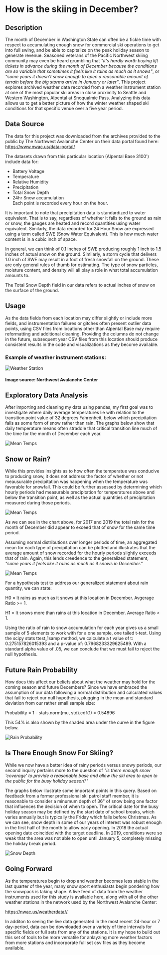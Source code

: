 # How is the skiing in December?

## Description
The month of December in Washington State can often be a fickle time with respect to accumulating enough snow for commercial ski operations to get into full swing, and be able to capitalize on the peak holiday season to generate revenue.  Seasoned veterans of the Pacific Northwest skiing community may even be heard grumbling that *"it's hardly worth buying lift tickets in advance during the month of December because the conditions are so variable that sometimes it feels like it rains as much as it snows"*, or *"some years it doesn't snow enough to open a reasonable amount of terrain before the big storms arrive in January or later"*.  This project explores archived weather data recorded from a weather instrument station at one of the most popular ski areas in close proximity to Seattle and Western Washington, Alpental at Snoqualmie Pass. Analyzing this data allows us to get a better picture of how the winter weather shaped ski conditions for that specific venue over a five year period.

## Data Source
The data for this project was downloaded from the archives provided to the public by The Northwest Avalanche Center on their data portal found here:   
<https://www.nwac.us/data-portal/>    

The datasets drawn from this particular location (Alpental Base 3100') include data for:  
 
 - Battery Voltage  
 - Temperature  
 - Relative Humidity  
 - Precipitation  
 - Total Snow Depth  
 - 24hr Snow accumulation  
 Each point is recorded every hour on the hour.


 It is important to note that precipitation data is standardized to water equivalent.  That is to say, regardless of whether it falls to the ground as rain or snow, the gauges are heated and record quantities using water equivalent.  Similarly, the data recorded for 24 Hour Snow are expressed using a term called SWE (Snow Water Equivalent).  This is how much water content is in a cubic inch of space.  

In general, we can think of 0.1 inches of SWE producing roughly 1 inch to 1.5 inches of actual snow on the ground.  Similarly, a storm cycle that delivers 1.0 inch of SWE may result in a foot of fresh snowfall on the ground.  These are only general rules of thumb for estimating.  The type of snow particles, moisture content, and density will all play a role in what total accumulation amounts to.

The Total Snow Depth field in our data refers to actual inches of snow on the surface of the ground.

## Usage
As the data fields from each location may differ slightly or include more fields, and instrumentation failures or gitches often present outlier data points, using CSV files from locations other than Alpental Base may require reformatting and additional cleaning.  Providing the columns do not change in the future, subsequent year CSV files from this location should produce consistent results in the code and visualizations as they become available.




### Example of weather instrument stations:
![Weather Station](img/weather_instruments.jpg)

#### Image source: Northwest Avalanche Center

## Exploratory Data Analysis

After importing and cleaning my data using pandas, my first goal was to investigate where daily average temperatures lie with relation to the transition point value of 32 degrees Fahrenheit, below which precipitation falls as some form of snow rather than rain. The graphs below show that daily temperature means often straddle that critical transition line much of the time for the month of December each year.

![Mean Temps](img/meantemps.jpg)

## Snow or Rain?

While this provides insights as to how often the temperatue was conducive to producing snow, it does not address the factor of whether or not meausurable precipitation was happening when the temperature was favorable for snowfall.  This could be further assessed by determining which hourly periods had measurable precipitation for temperatures above and below the transition point, as well as the actual quantities of precipitation measured during those periods. 

![Mean Temps](img/precip_totals.jpg)

As we can see in the chart above, for 2017 and 2019 the total rain for the month of December did appear to exceed that of snow for the same time period.

Assuming normal distributions over longer periods of time,  an aggregated mean for each type of precipitation can be plotted and illustrates that the average amount of snow recorded for the hourly periods slightly exceeds that of rain.  Again, this lends creedence to the generalized statement, *"some years it feels like it rains as much as it snows in December."*


![Mean Temps](img/daily_precip_means.jpg)



For a hypothesis test to address our generalized statement about rain quantity, we can state:   

H0 = It rains as much as it snows at this location in December. Avgerage Ratio >= 1.   

H1 = It snows more than rains at this location in December.  Average Ratio < 1.

Using the ratio of rain to snow accumulation for each year gives us a small sample of 5 elements to work with for a one sample, one tailed t-test.  Using the scipy stats ttest_1samp method, we calculate a t value of t: 0.275157826015393 and a p-value of: 0.7968233329625489.  With a standard alpha value of .05, we can conclude that we must fail to reject the null hypothesis.

## Future Rain Probability

How does this affect our beliefs about what the weather may hold for the coming season and future Decembers?  Since we have embraced the assumption of our data following a normal distribution and calculated values that fail to reject our null hypothesis, plugging in the mean and standard deviation from our rather small sample size:

Probability = 1 - stats.norm(mu, std).cdf(1)  = 0.54896


 This 54% is also shown by the shaded area under the curve in the figure below.


![Rain Probability](img/future_rain_prob.jpg)





## Is There Enough Snow For Skiing?

While we now have a better idea of rainy periods versus snowy periods, our second inquiry pertains more to the question of *"is there enough snow 'coverage' to provide a reasonable base and allow the ski area to open to the public for the busy holiday season?"*

The graphs below illustrate some important points in this query.  Based on feedback from a former professional ski patrol staff member, it is reasonable to consider a minumum depth of 36" of snow being one factor that influences the decision of when to open.  The critical date for the busy holiday season may be defined by the start date of school breaks, which varies annually but is typically the Friday which falls before Christmas.  As we can see, snow depth in some of our years of interest was robust enough in the first half of the month to allow early opening.  In 2018 the actual opening date coincided with the target deadline.  In 2019, conditions were so weak that the area was not able to open until January 5, completely missing the holiday break period.


![Snow Depth](img/snowdepths.jpg)



## Going Forward

As the temperatures begin to drop and weather becomes less stable in the last quarter of the year, many snow sport enthusiasts begin pondering how the snowpack is taking shape.  A live feed of data from the weather instruments used for this study is available here, along with all of the other weather stations in the network used by the Northwest Avalanche Center:   

<https://nwac.us/weatherdata//>

In additon to seeing the live data generated in the most recent 24-hour or 7 day-period, data can be downloaded over a variety of time intervals for specific fields or full sets from any of the stations.  It is my hope to build out this set of tools to be more versatile for anlayzing more weather factors from more stations and incorporate full set csv files as they become available.